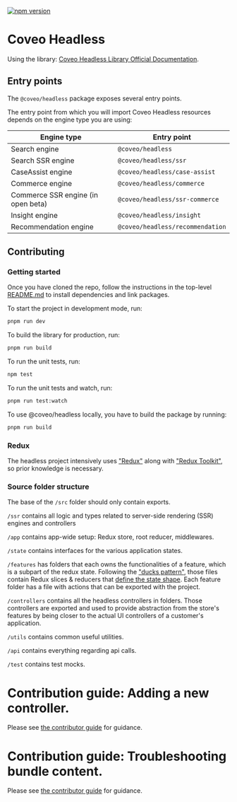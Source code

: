 [![npm version](https://badge.fury.io/js/@coveo%2Fheadless.svg)](https://badge.fury.io/js/@coveo%2Fheadless)

# Coveo Headless

Using the library: [Coveo Headless Library Official Documentation](https://docs.coveo.com/en/headless/latest/).

## Entry points

The `@coveo/headless` package exposes several entry points.

The entry point from which you will import Coveo Headless resources depends on the engine type you are using:

| Engine type                        | Entry point                      |
| ---------------------------------- | -------------------------------- |
| Search engine                      | `@coveo/headless`                |
| Search SSR engine                  | `@coveo/headless/ssr`            |
| CaseAssist engine                  | `@coveo/headless/case-assist`    |
| Commerce engine                    | `@coveo/headless/commerce`       |
| Commerce SSR engine (in open beta) | `@coveo/headless/ssr-commerce`   |
| Insight engine                     | `@coveo/headless/insight`        |
| Recommendation engine              | `@coveo/headless/recommendation` |

## Contributing

### Getting started

Once you have cloned the repo, follow the instructions in the top-level [README.md](https://github.com/coveo/ui-kit/src/main/README.md) to install dependencies and link packages.

To start the project in development mode, run:

```bash
pnpm run dev
```

To build the library for production, run:

```bash
pnpm run build
```

To run the unit tests, run:

```bash
npm test
```

To run the unit tests and watch, run:

```bash
pnpm run test:watch
```

To use @coveo/headless locally, you have to build the package by running:

```bash
pnpm run build
```

### Redux

The headless project intensively uses ["Redux"](https://redux.js.org) along with ["Redux Toolkit"](https://redux-toolkit.js.org), so prior knowledge is necessary.

### Source folder structure

The base of the `/src` folder should only contain exports.

`/ssr` contains all logic and types related to server-side rendering (SSR) engines and controllers

`/app` contains app-wide setup: Redux store, root reducer, middlewares.

`/state` contains interfaces for the various application states.

`/features` has folders that each owns the functionalities of a feature, which is a subpart of the redux state. Following the ["ducks pattern"](https://redux.js.org/style-guide/style-guide#structure-files-as-feature-folders-or-ducks), those files contain Redux slices & reducers that [define the state shape](https://redux.js.org/style-guide/style-guide#reducers-should-own-the-state-shape). Each feature folder has a file with actions that can be exported with the project.

`/controllers` contains all the headless controllers in folders. Those controllers are exported and used to provide abstraction from the store's features by being closer to the actual UI controllers of a customer's application.

`/utils` contains common useful utilities.

`/api` contains everything regarding api calls.

`/test` contains test mocks.

# Contribution guide: Adding a new controller.

Please see [the contributor guide](./contributors/adding-a-controller.md) for guidance.

# Contribution guide: Troubleshooting bundle content.

Please see [the contributor guide](./contributors/troubleshooting-bundles-content.md) for guidance.
